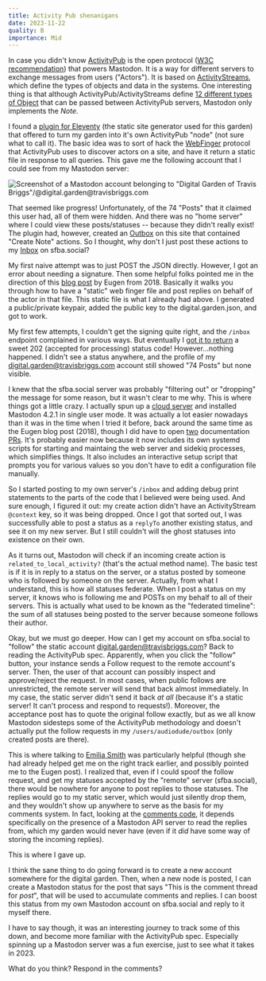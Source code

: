```yaml
---
title: Activity Pub shenanigans
date: 2023-11-22
quality: B
importance: Mid
---
```


In case you didn't know [ActivityPub](https://www.theverge.com/2023/4/20/23689570/activitypub-protocol-standard-social-network) is the open protocol ([W3C recommendation](https://www.w3.org/TR/activitypub/)) that powers Mastodon. It is a way for different servers to exchange messages from users ("Actors"). It is based on [ActivityStreams](https://www.w3.org/TR/activitystreams-core/), which define the types of objects and data in the systems. One interesting thing is that although ActivityPub/ActivityStreams define [12 different types of Object](https://www.w3.org/TR/activitystreams-vocabulary/#object-types) that can be passed between ActivityPub servers, Mastodon only implements the _Note_.

I found a [plugin for Eleventy](https://github.com/LewisDaleUK/eleventy-plugin-activity-pub) (the static site generator used for this garden) that offered to turn my garden into it's own ActivityPub "node" (not sure what to call it). The basic idea was to sort of hack the [WebFinger](https://en.wikipedia.org/wiki/WebFinger) protocol that ActivityPub uses to discover actors on a site, and have it return a static file in response to all queries. This gave me the following account that I could see from my Mastodon server:

![Screenshot of a Mastodon account belonging to "Digital Garden of Travis Briggs"/@digital.garden@travisbriggs.com](https://pixelfed.social/storage/m/_v2/588554065884192073/bf4779419-8cf74f/8duMzD0IWbpB/bCuOgEm3kXRTU46PaN0wyCBcLNeZr6qRrs6MwuiO.png)

That seemed like progress! Unfortunately, of the 74 "Posts" that it claimed this user had, all of them were hidden. And there was no "home server" where I could view these posts/statuses -- because they didn't really exist! The plugin had, however, created an [Outbox](https://www.w3.org/TR/activitypub/#outbox) on this site that contained "Create Note" actions. So I thought, why don't I just post these actions to my [Inbox](https://www.w3.org/TR/activitypub/#inbox) on sfba.social?

My first naive attempt was to just POST the JSON directly. However, I got an error about needing a signature. Then some helpful folks pointed me in the direction of this [blog post](https://blog.joinmastodon.org/2018/06/how-to-implement-a-basic-activitypub-server/) by Eugen from 2018. Basically it walks you through how to have a "static" web finger file and post replies on behalf of the actor in that file. This static file is what I already had above. I generated a public/private keypair, added the public key to the digital.garden.json, and got to work.

My first few attempts, I couldn't get the signing quite right, and the `/inbox` endpoint complained in various ways. But eventually I [got it to return](https://gist.github.com/audiodude/c6ad0923dbe1c9c1199e6d021b6f1ed5) a sweet 202 (accepted for processing) status code! However...nothing happened. I didn't see a status anywhere, and the profile of my digital.garden@travisbriggs.com account still showed "74 Posts" but none visible.

I knew that the sfba.social server was probably "filtering out" or "dropping" the message for some reason, but it wasn't clear to me why. This is where things got a little crazy. I actually spun up a [cloud server](https://mastodon.0-z-0.com) and installed Mastodon 4.2.1 in single user mode. It was actually a lot easier nowadays than it was in the time when I tried it before, back around the same time as the Eugen blog post (2018), though I did have to open [two](https://github.com/mastodon/documentation/pull/1340) documentation [PRs](https://github.com/mastodon/documentation/pull/1341). It's probably easier now because it now includes its own systemd scripts for starting and maintaing the web server and sidekiq processes, which simplifies things. It also includes an interactive setup script that prompts you for various values so you don't have to edit a configuration file manually.

So I started posting to my own server's `/inbox` and adding debug print statements to the parts of the code that I believed were being used. And sure enough, I figured it out: my create action didn't have an ActivityStream `@context` key, so it was being dropped. Once I got that sorted out, I was successfully able to post a status as a `replyTo` another existing status, and see it on my new server. But I still couldn't will the ghost statuses into existence on their own.

As it turns out, Mastodon will check if an incoming create action is `related_to_local_activity?` (that's the actual method name). The basic test is if it is in reply to a status on the server, or a status posted by someone who is followed by someone on the server. Actually, from what I understand, this is how all statuses federate. When I post a status on my server, it knows who is following me and POSTs on my behalf to all of their servers. This is actually what used to be known as the "federated timeline": the sum of all statuses being posted to the server because someone follows their author.

Okay, but we must go deeper. How can I get my account on sfba.social to "follow" the static account digital.garden@travisbriggs.com? Back to reading the ActivityPub spec. Apparently, when you click the "follow" button, your instance sends a Follow request to the remote account's server. Then, the user of that account can possibly inspect and approve/reject the request. In most cases, when public follows are unrestricted, the remote server will send that back almost immediately. In my case, the static server didn't send it back _at all_ (because it's a static server! It can't process and respond to requests!). Moreover, the acceptance post has to quote the original follow exactly, but as we all know Mastodon sidesteps some of the ActivityPub methodology and doesn't actually put the follow requests in my `/users/audiodude/outbox` (only created posts are there).

This is where talking to [Emilia Smith](https://sfba.social/@thisismissem@hachyderm.io) was particularly helpful (though she had already helped get me on the right track earlier, and possibly pointed me to the Eugen post). I realized that, even if I could spoof the follow request, and get my statuses accepted by the "remote" server (sfba.social), there would be nowhere for anyone to post replies to those statuses. The replies would go to my static server, which would just silently drop them, and they wouldn't show up anywhere to serve as the basis for my comments system. In fact, looking at the [comments code](https://carlschwan.eu/2020/12/29/adding-comments-to-your-static-blog-with-mastodon/), it depends specifically on the presence of a Mastodon API server to read the replies from, which my garden would never have (even if it _did_ have some way of storing the incoming replies).

This is where I gave up.

I think the sane thing to do going forward is to create a new account somewhere for the digital garden. Then, when a new node is posted, I can create a Mastodon status for the post that says "This is the comment thread for _post_", that will be used to accumulate comments and replies. I can boost this status from my own Mastodon account on sfba.social and reply to it myself there.

I have to say though, it was an interesting journey to track some of this down, and become more familiar with the ActivityPub spec. Especially spinning up a Mastodon server was a fun exercise, just to see what it takes in 2023.

What do you think? Respond in the comments?
